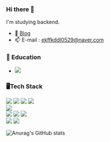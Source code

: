 ### Hi there 👋

<!--
**ekdud0529/ekdud0529** is a ✨ _special_ ✨ repository because its `README.md` (this file) appears on your GitHub profile.

Here are some ideas to get you started:

- 🔭 I’m currently working on ...
- 🌱 I’m currently learning ...
- 👯 I’m looking to collaborate on ...
- 🤔 I’m looking for help with ...
- 💬 Ask me about ...
- 📫 How to reach me: ...
- 😄 Pronouns: ...
- ⚡ Fun fact: ...
-->
I'm studying backend.
- 🌱 [Blog](https://wldwlddl59.tistory.com/)
- 📫 E-mail : ekffkddl0529@naver.com

### 📖 Education
- <img src="https://img.shields.io/badge/42SEOUL-000000?style=flat-square&logo=42&logoColor=white"/>  

### 🖥️Tech Stack
<img src="https://img.shields.io/badge/Spring-6DB33F?style=flat&logo=Spring&logoColor=white"/> <img src="https://img.shields.io/badge/Spring Boot-6DB33F?style=flat&logo=Spring Boot&logoColor=white"/> <img src="https://img.shields.io/badge/Android-3DDC84?style=flat&logo=Android&logoColor=white"/> <img src="https://img.shields.io/badge/Flutter-02569B?style=flat&logo=Flutter&logoColor=white"/>  
<img src="https://img.shields.io/badge/Oracle-F80000?style=flat&logo=Oracle&logoColor=white"/>  
<img src="https://img.shields.io/badge/Java-007396?style=flat&logo=Java&logoColor=white"/> <img src="https://img.shields.io/badge/C++-00599C?style=flat&logo=C++&logoColor=white"/> <img src="https://img.shields.io/badge/C-00599C?style=flat&logo=C&logoColor=white"/>  
<img src="https://img.shields.io/badge/Git-F05032?style=flat&logo=Git&logoColor=white"/> <img src="https://img.shields.io/badge/Linux-FCC624?style=flat&logo=Linux&logoColor=white"/>

![Anurag's GitHub stats](https://github-readme-stats.vercel.app/api?username=ekdud0529&show_icons=true&theme=flag-india)  
